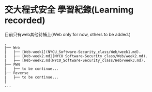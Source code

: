 # 交大程式安全 學習紀錄(Learnimg recorded)

目前只有web其他待補上(Web only for now, others to be added.)

```
.
├── Web
|   ├── [Web-week1](NYCU_Software-Security_class/Web/week1.md).
|   ├── [Web-week2.md](NYCU_Software-Security_class/Web/week2.md).
|   ├── [Web-week2.md(NYCU_Software-Security_class/Web/week3.md).
├── PWN
|   ├── to be continue...
├── Reverse
|   ├── to be continue...
│   
...
```
